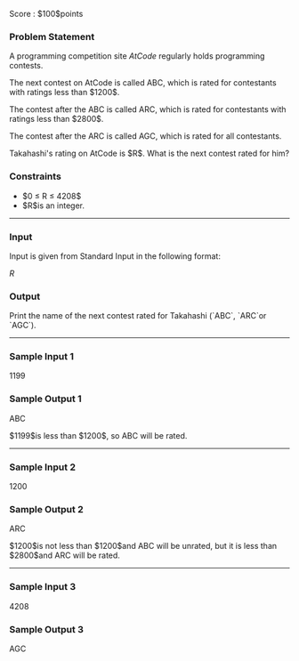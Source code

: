
<div>

<span>

<span>

<p>
Score : $100$points
</p>

<div>

<section>

### **Problem Statement**

<p>
A programming competition site 
<em>
AtCode
</em>
regularly holds programming contests.
</p>

<p>
The next contest on AtCode is called ABC, which is rated for contestants with ratings less than $1200$.
</p>

<p>
The contest after the ABC is called ARC, which is rated for contestants with ratings less than $2800$.
</p>

<p>
The contest after the ARC is called AGC, which is rated for all contestants.
</p>

<p>
Takahashi's rating on AtCode is $R$. What is the next contest rated for him?
</p>

</section>

</div>

<div>

<section>

### **Constraints**

<ul>

<li>
$0 ≤ R ≤ 4208$
</li>

<li>
$R$is an integer.
</li>

</ul>

</section>

</div>

---

<div>

<div>

<section>

### **Input**

<p>
Input is given from Standard Input in the following format:
</p>

<div>

$R$
</div>

</section>

</div>

<div>

<section>

### **Output**

<p>
Print the name of the next contest rated for Takahashi (`ABC`, `ARC`or `AGC`).
</p>

</section>

</div>

</div>

---

<div>

<section>

### **Sample Input 1**

<div>

1199

</div>

</section>

</div>

<div>

<section>

### **Sample Output 1**

<div>

ABC

</div>

<p>
$1199$is less than $1200$, so ABC will be rated.
</p>

</section>

</div>

---

<div>

<section>

### **Sample Input 2**

<div>

1200

</div>

</section>

</div>

<div>

<section>

### **Sample Output 2**

<div>

ARC

</div>

<p>
$1200$is not less than $1200$and ABC will be unrated, but it is less than $2800$and ARC will be rated.
</p>

</section>

</div>

---

<div>

<section>

### **Sample Input 3**

<div>

4208

</div>

</section>

</div>

<div>

<section>

### **Sample Output 3**

<div>

AGC

</div>

</section>

</div>

</span>

</span>

</div>
